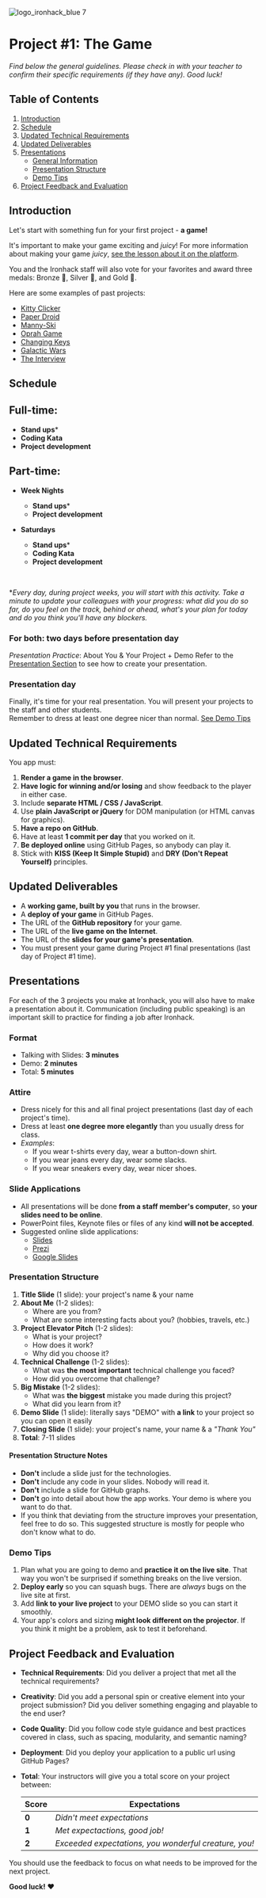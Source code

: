 ![logo_ironhack_blue 7](https://user-images.githubusercontent.com/23629340/40541063-a07a0a8a-601a-11e8-91b5-2f13e4e6b441.png)

Project #1: The Game
====================

*Find below the general guidelines. Please check in with your teacher to confirm their specific requirements (if they have any). Good luck!*

Table of Contents
-----------------
1. [Introduction](#introduction)
2. [Schedule](#schedule)
3. [Updated Technical Requirements](#updated-technical-requirements)
4. [Updated Deliverables](#updated-deliverables)
5. [Presentations](#presentations)
    * [General Information](#presentations)
    * [Presentation Structure](#presentation-structure)
    * [Demo Tips](#demo-tips)
6. [Project Feedback and Evaluation](#project-feedback-and-evaluation)


Introduction
------------
Let's start with something fun for your first project - **a game!**

It's important to make your game exciting and _juicy_!
For more information about making your game _juicy_,
[see the lesson about it on the platform](http://learn.ironhack.com/#/learning_unit/6689).

You and the Ironhack staff will also vote for your favorites
and award three medals: Bronze 🥉, Silver 🥈, and Gold 🥇.

Here are some examples of past projects:
- [Kitty Clicker](https://ryanjso.github.io/PhKitty/index.html)
- [Paper Droid](https://alexvirdee.github.io/paper-droid/)
- [Manny-Ski](https://anaraballo.github.io/MannySki-game/)
- [Oprah Game](https://jonathanlsanch.github.io/Oprah-Run/)
- [Changing Keys](https://dougdejong.github.io/game-changing-keys/)
- [Galactic Wars](https://bartosian.github.io/)
- [The Interview](https://rachel-hofer.github.io/Ironhack-Project1-TheInterview/)


Schedule
--------
## Full-time:
- **Stand ups***
- **Coding Kata**
- **Project development**

## Part-time:
- **Week Nights**
    - **Stand ups***
    - **Project development**

- **Saturdays**
    - **Stand ups***
    - **Coding Kata**
    - **Project development**
<br>

**Every day, during project weeks, you will start with this activity. Take a minute to update your colleagues with your progress: what did you do so far, do you feel on the track, behind or ahead, what's your plan for today and do you think you'll have any blockers.*


### For both: two days before presentation day ###

_Presentation Practice_: About You & Your Project + Demo 
Refer to the [Presentation Section](#presentations) to see how to create your presentation. <br>
   
   
### Presentation day ###
Finally, it's time for your real presentation. You will present your projects to the staff and other students. <br> Remember to dress at least one degree nicer than normal. [See Demo Tips](#demo-tips)

<!-- ### Monday - December 10th ###
- **Stand ups** -->

<!-- ### Wednesday - December 12th ###
- **Stand ups** -->

<!-- ### Saturday - December 15th ###
- **Stand ups**
- **Coding Kata** 
- **4 PM** - _Presentation Practice #1_: About You & Your Project <br>
  For your first presentation practice
  you should create your initial presentation structure. <br>
  [See Presentation Section](#presentations) -->

<!-- ### Monday - December 17th ###
- **Stand ups** 
- **7 PM** - _Presentation Practice #2_: Demo <br>
  For the second presentation practice
  you should incorporate a demo of your live app at the end of your talk.
  Your presentation structure should be more or less the same,
  but you should make adjustments based on feedback from the previous practice. <br>
  [See Demo Tips](#demo-tips) -->


<!-- ### Wednesday - December 19th ###
- **7 PM** - **Project #1 Presentations** <br>
  Finally, it's time for your real presentation.
  You will present your projects to the staff and other students.
  Remember to dress at least one degree nicer than normal. -->


Updated Technical Requirements
------------------------------
You app must:

1. **Render a game in the browser**.
2. **Have logic for winning and/or losing**
   and show feedback to the player in either case.
3. Include **separate HTML / CSS / JavaScript**.
4. Use **plain JavaScript or jQuery** for DOM manipulation
   (or HTML canvas for graphics).
5. **Have a repo on GitHub**.
6. Have at least **1 commit per day** that you worked on it.
7. **Be deployed online** using GitHub Pages, so anybody can play it.
8. Stick with **KISS (Keep It Simple Stupid)** and **DRY (Don't Repeat Yourself)** principles.



Updated Deliverables
--------------------
- A **working game, built by you** that runs in the browser.
- A **deploy of your game** in GitHub Pages.
- The URL of the **GitHub repository** for your game.
- The URL of the **live game on the Internet**.
- The URL of the **slides for your game's presentation**.
- You must present your game during Project #1 final presentations
  (last day of Project #1 time).


Presentations
-------------
For each of the 3 projects you make at Ironhack, you will also have to make a presentation about it. Communication (including public speaking) is an important skill to practice for finding a job after Ironhack.

### Format ###
- Talking with Slides: **3 minutes**
- Demo: **2 minutes**
- Total: **5 minutes**

### Attire ###
- Dress nicely for this and all final project presentations
  (last day of each project's time).
- Dress at least **one degree more elegantly** than you usually dress for class.
- _Examples_:
  * If you wear t-shirts every day, wear a button-down shirt.
  * If you wear jeans every day, wear some slacks.
  * If you wear sneakers every day, wear nicer shoes.

### Slide Applications ###
- All presentations will be done **from a staff member's computer**,
  so **your slides need to be online**.
- PowerPoint files, Keynote files or files of any kind **will not be accepted**.
- Suggested online slide applications:
  * [Slides](https://slides.com/)
  * [Prezi](https://prezi.com/)
  * [Google Slides](https://www.google.com/slides/about/)

### Presentation Structure ###
1. **Title Slide** (1 slide): your project's name & your name
2. **About Me** (1-2 slides):
    * Where are you from?
    * What are some interesting facts about you? (hobbies, travels, etc.)
3. **Project Elevator Pitch** (1-2 slides):
    * What is your project?
    * How does it work?
    * Why did you choose it?
4. **Technical Challenge** (1-2 slides):
    * What was **the most important** technical challenge you faced?
    * How did you overcome that challenge?
5. **Big Mistake** (1-2 slides):
    * What was **the biggest** mistake you made during this project?
    * What did you learn from it?
6. **Demo Slide** (1 slide): literally says "DEMO"
   with **a link** to your project so you can open it easily
7. **Closing Slide** (1 slide): your project's name, your name & a _"Thank You"_
8. **Total**: 7-11 slides

#### Presentation Structure Notes ####
- **Don't** include a slide just for the technologies.
- **Don't** include any code in your slides. Nobody will read it.
- **Don't** include a slide for GitHub graphs.
- **Don't** go into detail about how the app works.
  Your demo is where you want to do that.
- If you think that deviating from the structure improves your presentation,
  feel free to do so.
  This suggested structure is mostly for people who don't know what to do.

### Demo Tips ###
1. Plan what you are going to demo and **practice it on the live site**.
   That way you won't be surprised if something breaks on the live version.
2. **Deploy early** so you can squash bugs.
   There are _always_ bugs on the live site at first.
3. Add **link to your live project** to your DEMO slide
   so you can start it smoothly.
4. Your app's colors and sizing **might look different on the projector**.
   If you think it might be a problem, ask to test it beforehand.
<!-- 5. If your app is on Heroku, **refresh it before you present**.
   Otherwise there will be a delay on the initial load. -->
   
## Project Feedback and Evaluation ##


* **Technical Requirements**: Did you deliver a project that met all the technical requirements?

* **Creativity**: Did you add a personal spin or creative element into your project submission? Did you deliver something engaging and playable to the end user?

* **Code Quality**: Did you follow code style guidance and best practices covered in class, such as spacing, modularity, and semantic naming?

* **Deployment**: Did you deploy your application to a public url using GitHub Pages?

* **Total**: Your instructors will give you a total score on your project between:

    Score | Expectations
    ----- | ------------
    **0** | _Didn't meet expectations_
    **1** | _Met expectactions, good job!_
    **2** | _Exceeded expectations, you wonderful creature, you!_

You should use the feedback to focus on what needs to be improved for the next project.

**Good luck!** :heart: 
